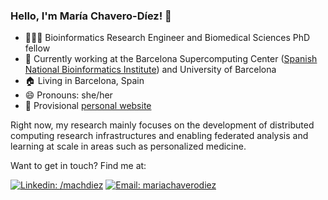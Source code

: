 ### Hello, I'm María Chavero-Díez! 👋

- 👩🏻‍💻 Bioinformatics Research Engineer and Biomedical Sciences PhD fellow
- 🏢 Currently working at the Barcelona Supercomputing Center ([Spanish National Bioinformatics Institute](https://www.bsc.es/discover-bsc/organisation/scientific-structure/national-institute-bioinformatics-elixir-node-0)) and University of Barcelona
- 🏠 Living in Barcelona, Spain
- 😄 Pronouns: she/her
- 📑 Provisional [personal website](https://mchdiez.owlstown.net)

Right now, my research mainly focuses on the development of distributed computing research infrastructures and enabling federated analysis and learning at scale in areas such as personalized medicine.

Want to get in touch? Find me at:

[![Linkedin: /machdiez](https://img.shields.io/badge/-Linkedin-blue?style=flat&logo=Linkedin&link=https://www.linkedin.com/in/pabsanji/)](https://www.linkedin.com/in/machdiez/)
[![Email: mariachaverodiez](https://img.shields.io/badge/-Email-gray?style=flat&logo=Minutemailer&logoColor=white)](mailto:mariachaverodiez@gmail.com)


